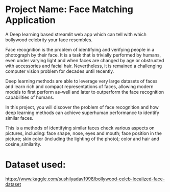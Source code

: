 # Project Name: Face Matching Application

A Deep learning based streamlit web app which can tell with which bollywood celebrity your face resembles.

Face recognition is the problem of identifying and verifying people in a photograph by their face.
It is a task that is trivially performed by humans, even under varying light and when faces are changed by age or obstructed with accessories and facial hair. Nevertheless, it is remained a challenging computer vision problem for decades until recently.

Deep learning methods are able to leverage very large datasets of faces and learn rich and compact representations of faces, allowing modern models to first perform as-well and later to outperform the face recognition capabilities of humans.

In this project, you will discover the problem of face recognition and how deep learning methods can achieve superhuman performance to identify similar faces.

This is a methods of identifying similar faces check various aspects on pictures, including: face shape, nose, eyes and mouth; face position in the picture; skin color (including the lighting of the photo); color and hair and cosine_similarity.

# Dataset used:
https://www.kaggle.com/sushilyadav1998/bollywood-celeb-localized-face-dataset
